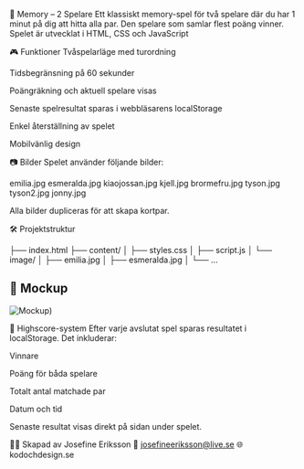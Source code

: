 🧠 Memory – 2 Spelare
Ett klassiskt memory-spel för två spelare där du har 1 minut på dig att hitta alla par. Den spelare som samlar flest poäng vinner. Spelet är utvecklat i HTML, CSS och JavaScript

🎮 Funktioner
Tvåspelarläge med turordning

Tidsbegränsning på 60 sekunder

Poängräkning och aktuell spelare visas

Senaste spelresultat sparas i webbläsarens localStorage

Enkel återställning av spelet

Mobilvänlig design

📷 Bilder
Spelet använder följande bilder:

emilia.jpg
esmeralda.jpg
kiaojossan.jpg
kjell.jpg
brormefru.jpg
tyson.jpg
tyson2.jpg
jonny.jpg

Alla bilder dupliceras för att skapa kortpar.

🛠️ Projektstruktur


├── index.html
├── content/
│ ├── styles.css
│ ├── script.js
│ └── image/
│ ├── emilia.jpg
│ ├── esmeralda.jpg
│ └── ...

## 📸 Mockup

![Mockup](mockup.png))

🧠 Highscore-system
Efter varje avslutat spel sparas resultatet i localStorage. Det inkluderar:

Vinnare

Poäng för båda spelare

Totalt antal matchade par

Datum och tid

Senaste resultat visas direkt på sidan under spelet.

👩‍💻 Skapad av
Josefine Eriksson
📧 josefineeriksson@live.se
🌐 kodochdesign.se

